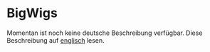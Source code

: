 # BigWigs
Momentan ist noch keine deutsche Beschreibung verfügbar. 
Diese Beschreibung auf <a href="github.com/xorann/BigWigs/README.md">englisch</a> lesen.